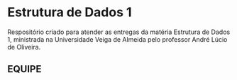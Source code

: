 # Estrutura de Dados 1
Respositório criado para atender as entregas da matéria Estrutura de Dados 1, ministrada na Universidade Veiga de Almeida pelo professor André Lúcio de Oliveira.

## EQUIPE
